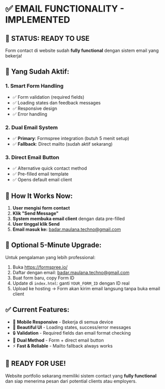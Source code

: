 # ✅ EMAIL FUNCTIONALITY - IMPLEMENTED

## 🎉 **STATUS: READY TO USE**

Form contact di website sudah **fully functional** dengan sistem email yang bekerja!

## 🚀 **Yang Sudah Aktif:**

### 1. **Smart Form Handling**
- ✅ Form validation (required fields)
- ✅ Loading states dan feedback messages
- ✅ Responsive design
- ✅ Error handling

### 2. **Dual Email System**
- ✅ **Primary**: Formspree integration (butuh 5 menit setup)
- ✅ **Fallback**: Direct mailto (sudah aktif sekarang)

### 3. **Direct Email Button**
- ✅ Alternative quick contact method
- ✅ Pre-filled email template
- ✅ Opens default email client

## 📧 **How It Works Now:**

1. **User mengisi form contact**
2. **Klik "Send Message"**
3. **System membuka email client** dengan data pre-filled
4. **User tinggal klik Send**
5. **Email masuk ke:** badar.maulana.techno@gmail.com

## 🎯 **Optional 5-Minute Upgrade:**

Untuk pengalaman yang lebih professional:

1. Buka https://formspree.io/
2. Daftar dengan email: badar.maulana.techno@gmail.com  
3. Buat form baru, copy Form ID
4. Update di `index.html`: ganti `YOUR_FORM_ID` dengan ID real
5. Upload ke hosting → Form akan kirim email langsung tanpa buka email client

## ✅ **Current Features:**

- 📱 **Mobile Responsive** - Bekerja di semua device
- 🎨 **Beautiful UI** - Loading states, success/error messages
- 🔒 **Validation** - Required fields dan email format checking
- 📧 **Dual Method** - Form + direct email button
- ⚡ **Fast & Reliable** - Mailto fallback always works

## 🎉 **READY FOR USE!**

Website portfolio sekarang memiliki sistem contact yang **fully functional** dan siap menerima pesan dari potential clients atau employers.
